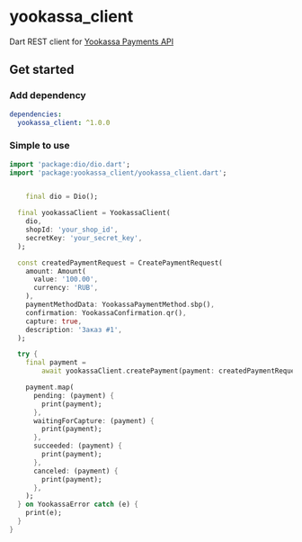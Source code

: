 # yookassa_client

Dart REST client for [Yookassa Payments API](https://yookassa.ru/developers/payment-acceptance/getting-started/quick-start)

## Get started

### Add dependency

```yaml
dependencies:
  yookassa_client: ^1.0.0
```

### Simple to use

```dart
import 'package:dio/dio.dart';
import 'package:yookassa_client/yookassa_client.dart';


    final dio = Dio();

  final yookassaClient = YookassaClient(
    dio,
    shopId: 'your_shop_id',
    secretKey: 'your_secret_key',
  );

  const createdPaymentRequest = CreatePaymentRequest(
    amount: Amount(
      value: '100.00',
      currency: 'RUB',
    ),
    paymentMethodData: YookassaPaymentMethod.sbp(),
    confirmation: YookassaConfirmation.qr(),
    capture: true,
    description: 'Заказ #1',
  );

  try {
    final payment =
        await yookassaClient.createPayment(payment: createdPaymentRequest);

    payment.map(
      pending: (payment) {
        print(payment);
      },
      waitingForCapture: (payment) {
        print(payment);
      },
      succeeded: (payment) {
        print(payment);
      },
      canceled: (payment) {
        print(payment);
      },
    );
  } on YookassaError catch (e) {
    print(e);
  }
}
```
